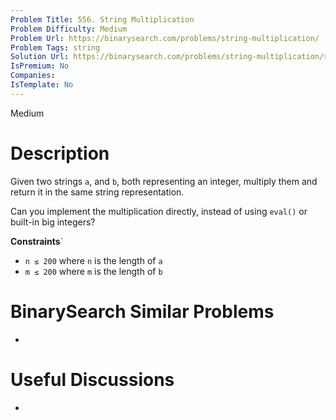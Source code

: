 ```yaml
---
Problem Title: 556. String Multiplication
Problem Difficulty: Medium
Problem Url: https://binarysearch.com/problems/string-multiplication/
Problem Tags: string
Solution Url: https://binarysearch.com/problems/string-multiplication/solutions/
IsPremium: No
Companies: 
IsTemplate: No
---
```


<span style="color: ;">Medium</span>

# Description

Given two strings `a`, and `b`, both representing an integer, multiply them and return it in the same string representation.

Can you implement the multiplication directly, instead of using `eval()` or built-in big integers?

**Constraints**`
- `n ≤ 200` where `n` is the length of `a`
- `m ≤ 200` where `m` is the length of `b`

# BinarySearch Similar Problems

- []()

# Useful Discussions

- []()
